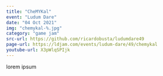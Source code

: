 ```yaml
---
title: "CheMYKal"
event: "Ludum Dare"
date: "04 Oct 2021"
img: "chemykal-%.jpg"
category: "game jam"
src-url: https://github.com/ricardobusta/ludumdare49
page-url: https://ldjam.com/events/ludum-dare/49/chemykal
youtube-url: X3pWlqSPIjk
---
```

lorem ipsum